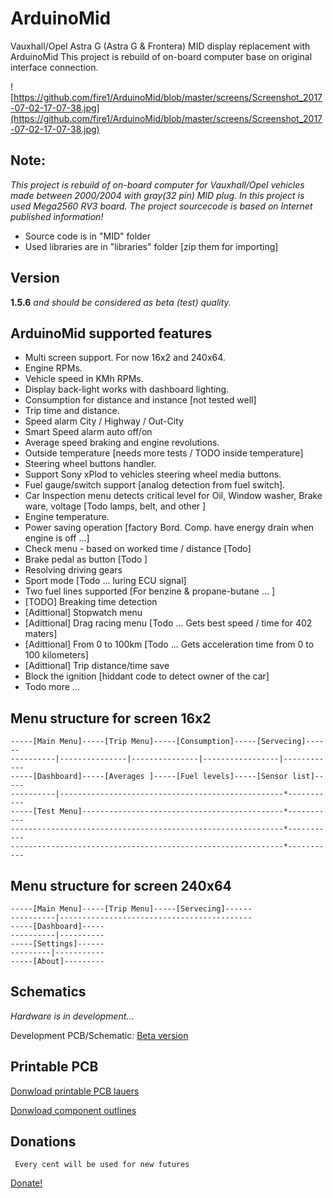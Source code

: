 # ArduinoMid
Vauxhall/Opel Astra G (Astra G & Frontera) MID display replacement with ArduinoMid
This project is rebuild of on-board computer  base on original interface connection.


![https://github.com/fire1/ArduinoMid/blob/master/screens/Screenshot_2017-07-02-17-07-38.jpg](https://github.com/fire1/ArduinoMid/blob/master/screens/Screenshot_2017-07-02-17-07-38.jpg)

## Note:
_This project is rebuild of on-board computer for Vauxhall/Opel vehicles 
 made  between 2000/2004 with gray(32 pin) MID plug.
In this project is used Mega2560 RV3 board.
The project sourcecode is based on Internet published information!_

* Source code is in "MID" folder
* Used libraries are in "libraries" folder [zip them for importing]

## Version 
   **1.5.6** _and should be considered as beta (test) quality._

## ArduinoMid supported features

* Multi screen support. For now 16x2 and 240x64.
* Engine RPMs.
* Vehicle speed in KMh RPMs.
* Display back-light works with dashboard lighting.
* Consumption for distance and instance [not tested well]
* Trip time and distance.
* Speed alarm  City / Highway / Out-City
* Smart Speed alarm auto off/on
* Average speed braking and engine revolutions.
* Outside temperature [needs more tests / TODO inside temperature]
* Steering wheel buttons handler.
* Support Sony xPlod to vehicles steering wheel media buttons.
* Fuel gauge/switch support [analog detection from fuel switch].
* Car Inspection menu detects critical level for  Oil, Window washer, Brake ware, voltage [Todo lamps, belt, and other ]
* Engine temperature.
* Power saving operation [factory Bord. Comp. have energy drain when engine is off ...]
* Check menu - based on worked time / distance [Todo]
* Brake pedal as button [Todo ]
* Resolving driving gears 
* Sport mode [Todo ... luring ECU signal]
* Two fuel lines supported [For benzine & propane-butane ... ]
* [TODO] Breaking time detection
* [Adittional] Stopwatch menu
* [Adittional] Drag racing menu [Todo ... Gets best speed / time for 402 maters]
* [Adittional] From 0 to 100km [Todo ... Gets acceleration time from 0 to 100 kilometers]
* [Adittional] Trip distance/time save
* Block the ignition [hiddant code to detect owner of the car]
* Todo more ...

## Menu structure for screen 16x2

    -----[Main Menu]-----[Trip Menu]-----[Consumption]-----[Servecing]------
    ----------|---------------|---------------|-----------------|------------
    -----[Dashboard]-----[Averages ]-----[Fuel levels]-----[Sensor list]-----
    ----------|--------------------------------------------------*-----------
    -----[Test Menu]---------------------------------------------*-----------
    -------------------------------------------------------------*-----------
    -------------------------------------------------------------*-----------

## Menu structure for screen 240x64

    -----[Main Menu]-----[Trip Menu]-----[Servecing]------
    ----------|-------------------------------------------
    -----[Dashboard]-----
    ----------|----------
    -----[Settings]------
    ---------|-----------
    -----[About]---------


## Schematics
   _Hardware is  in development..._
   
  Development PCB/Schematic: [Beta version](https://easyeda.com/fire1.a.zaprianov/MID2-a3445ff633e5483aa7c6525f325a687a)



## Printable PCB
   
   [Donwload printable PCB lauers](https://github.com/fire1/ArduinoMid/raw/master/PCB/amid-pcb.pdf)
   
   [Donwload component outlines](https://github.com/fire1/ArduinoMid/raw/master/PCB/amid-e.pdf)
        
        
        
## Donations
     Every cent will be used for new futures
   [Donate!](https://paypal.me/AngelZaprianov)





